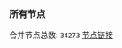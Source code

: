 ### 所有节点
合并节点总数: `34273`
[节点链接](https://github.com/qjlxg/586/raw/refs/heads/master/sub/sub_merge_base64.txt)


